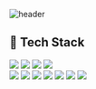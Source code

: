 
![header](https://capsule-render.vercel.app/api?type=venom&height=200&text=Hello%20World👋&fontSize=70&color=auto&stroke=auto)

  ## 🧱 Tech Stack

  <img src="https://img.shields.io/badge/CSS3-1572B6?style=flat-square&logo=CSS3&logoColor=white">  <img src="https://img.shields.io/badge/HTML5-E34F26?style=flat-square&logo=HTML5&logoColor=white">  <img src="https://img.shields.io/badge/jQuery-0769AD?style=flat-square&logo=jQuery&logoColor=white">  <img src="https://img.shields.io/badge/Javascript-F7DF1E?style=flat-square&logo=Javascript&logoColor=white">  <br/><img src="https://img.shields.io/badge/Bootstrap-7952B3?style=flat-square&logo=Bootstrap&logoColor=white">  <img src="https://img.shields.io/badge/MySQL-4479A1?style=flat-square&logo=MySQL&logoColor=white">  <img src="https://img.shields.io/badge/React-61DAFB?style=flat-square&logo=React&logoColor=white">  <img src="https://img.shields.io/badge/Firebase-FFCA28?style=flat-quare&logo=Firebase&logoColor=white">
  <img src="https://img.shields.io/badge/Figma-F24E1E?style=flat-square&logo=Figma&logoColor=white">
  <img src="https://img.shields.io/badge/Git-F05032?style=flat-square&logo=Git&logoColor=white">
  <img src="https://img.shields.io/badge/Github-181717?style=flat-square&logo=Github&logoColor=white">
  <br/>
  <br/>















<!--
**ru0dn7/ru0dn7** is a ✨ _special_ ✨ repository because its `README.md` (this file) appears on your GitHub profile.

Here are some ideas to get you started:

- 🔭 I’m currently working on ...
- 🌱 I’m currently learning ...
- 👯 I’m looking to collaborate on ...
- 🤔 I’m looking for help with ...
- 💬 Ask me about ...
- 📫 How to reach me: ...
- 😄 Pronouns: ...
- ⚡ Fun fact: ...

방문자 수 뱃지
[![hits](https://myhits.vercel.app/api/hit/https%3A%2F%2Fgithub.com%2Fru0dn7?color=blue&label=hits&size=medium)](https://myhits.vercel.app)

-->
